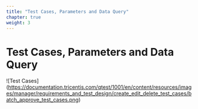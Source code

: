 ```yaml
---
title: "Test Cases, Parameters and Data Query"
chapter: true
weight: 3
---
```


# Test Cases, Parameters and Data Query

![Test Cases] (https://documentation.tricentis.com/qtest/1001/en/content/resources/images/manager/requirements_and_test_design/create_edit_delete_test_cases/batch_approve_test_cases.png)